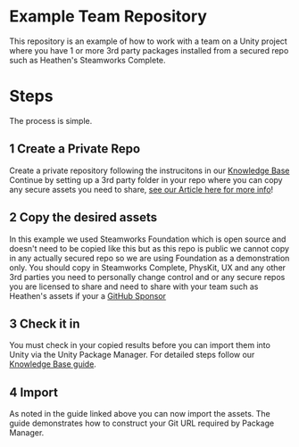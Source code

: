 # Example Team Repository
This repository is an example of how to work with a team on a Unity project where you have 1 or more 3rd party packages installed from a secured repo such as Heathen's Steamworks Complete.

# Steps
The process is simple.
## 1 Create a Private Repo
Create a private repository following the instrucitons in our [Knowledge Base](https://kb.heathen.group/company/development/devops/git-control-and-unity)
Continue by setting up a 3rd party folder in your repo where you can copy any secure assets you need to share, [see our Article here for more info](https://kb.heathen.group/company/development/devops/team-collaboration)!
## 2 Copy the desired assets
In this example we used Steamworks Foundation which is open source and doesn't need to be copied like this but as this repo is public we cannot copy in any actually secured repo so we are using Foundation as a demonstration only.
You should copy in Steamworks Complete, PhysKit, UX and any other 3rd parties you need to personally change control and or any secure repos you are licensed to share and need to share with your team such as Heathen's assets if your a [GitHub Sponsor](https://github.com/sponsors/heathen-engineering)
## 3 Check it in
You must check in your copied results before you can import them into Unity via the Unity Package Manager.
For detailed steps follow our [Knowledge Base guide](https://kb.heathen.group/company/development/devops/team-collaboration).
## 4 Import
As noted in the guide linked above you can now import the assets. The guide demonstrates how to construct your Git URL required by Package Manager.
